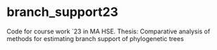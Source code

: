 # branch_support23
Code for course work `23 in MA HSE. Thesis: Comparative analysis of methods for estimating branch support of phylogenetic trees
